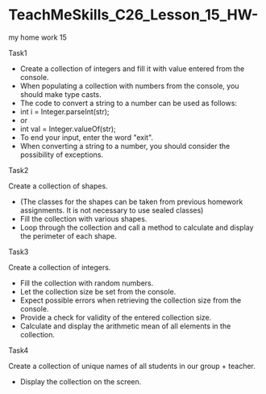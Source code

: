 # TeachMeSkills_C26_Lesson_15_HW-
my home work 15

Task1

 * Create a collection of integers and fill it with value entered from the console.
 * When populating a collection with numbers from the console, you should make type casts.
 * The code to convert a string to a number can be used as follows:
 * int i = Integer.parseInt(str);
 * or
 * int val = Integer.valueOf(str);
 * To end your input, enter the word "exit".
 * When converting a string to a number, you should consider the possibility of exceptions.


Task2

Create a collection of shapes.
 * (The classes for the shapes can be taken from previous homework assignments. It is not necessary to use sealed classes)
 * Fill the collection with various shapes.
 * Loop through the collection and call a method to calculate and display the perimeter of each shape.


Task3

Create a collection of integers.
 * Fill the collection with random numbers.
 * Let the collection size be set from the console.
 * Expect possible errors when retrieving the collection size from the console.
 * Provide a check for validity of the entered collection size.
 * Calculate and display the arithmetic mean of all elements in the collection.


Task4

   Create a collection of unique names of all students in our group + teacher.
 * Display the collection on the screen.
